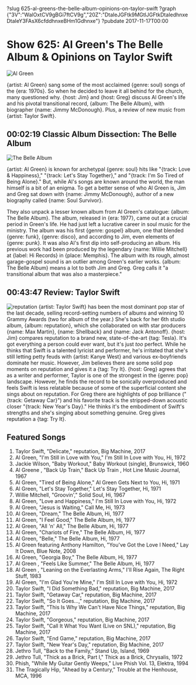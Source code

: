 ?slug 625-al-greens-the-belle-album-opinions-on-taylor-swift
?graph {"3V":"WalOxtCV9gBGi7ftCV9g","20Z":"DtaIeJGFtk9MGtlJGFtkDtaIedhnxeDtaIeY3FAsX6cfddhnxeBHm1Gdhnxe"}
?pubdate 2017-11-17T00:00
# Show 625: Al Green's The Belle Album & Opinions on Taylor Swift
![Al Green](//static.soundopinions.org/images/2017/algreen_web.jpg)

{artist: Al Green} sang some of the most acclaimed {genre: soul} songs of the {era: 1970s}. So when he decided to leave it all behind for the church, many questioned why. {host: Jim} and {host: Greg} discuss Al Green's life and his pivotal transitional record, {album: The Belle Album}, with biographer {name: Jimmy McDonough}. Plus, a review of new music from {artist: Taylor Swift}.




## 00:02:19 Classic Album Dissection: The Belle Album
![The Belle Album](//static.soundopinions.org/assets/625/3V0.jpg "99603/1196494913")

{artist: Al Green} is known for archetypal {genre: soul} hits like "{track: Love & Happiness}," "{track: Let's Stay Together}," and "{track: I'm So Tired of Being Alone}." But, while Al's songs are known around the world, the man himself is a bit of an enigma. To get a better sense of who Al Green is, Jim and Greg sat down with {name: Jimmy McDonough}, author of a new biography called {name: Soul Survivor}.

 They also unpack a lesser known album from Al Green's catalogue: {album: The Belle Album}. The album, released in {era: 1977}, came out at a crucial period in Green's life. He had just left a lucrative career in soul music for the ministry. The album was his first {genre: gospel} album, one that blended {genre: funk}, {genre: disco}, and according to Jim, even elements of {genre: punk}. It was also Al's first dip into self-producing an album. His previous work had been produced by the legendary {name: Willie Mitchell} at {label: Hi Records} in {place: Memphis}. The album with its rough, almost garage-gospel sound is an outlier among Green's earlier works. {album: The Belle Album} means a lot to both Jim and Greg. Greg calls it "a transitional album that was also a masterpiece."



## 00:43:47 Review: Taylor Swift
![reputation](//static.soundopinions.org/assets/625/20Z0.jpg "159260351/1274999981")
{artist: Taylor Swift} has been the most dominant pop star of the last decade, selling record-setting numbers of albums and winning 10 Grammy Awards (two for album of the year.) She's back for her 6th studio album, {album: reputation}, which she collaborated on with star producers {name: Max Martin}, {name: Shellback} and {name: Jack Antonoff}. {host: Jim} compares reputation to a brand new, state-of-the-art {tag: Tesla}. It's got everything a person could ever want, but it's just *too* perfect. While he thinks that Swift is a talented lyricist and performer, he's irritated that she's still letting petty feuds with {artist: Kanye West} and various ex-boyfriends dominate her music. However, Jim believes there are some solid pop moments on reputation and gives it a {tag: Try It}. {host: Greg} agrees that as a writer and performer, Taylor is one of the strongest in the {genre: pop} landscape. However, he finds the record to be sonically overproduced and feels Swift is less relatable because of some of the superficial content she sings about on reputation. For Greg there are highlights of pop brilliance ("{track: Getaway Car}") and his favorite track is the stripped-down acoustic closer "{track: New Year's Day}." He thinks it's the embodiment of Swift's strengths and she's singing about something genuine. Greg gives reputation a {tag: Try It}.



## Featured Songs
1. Taylor Swift, "Delicate," reputation, Big Machine, 2017
1. Al Green, "I'm Still in Love with You," I'm Still In Love with You, Hi, 1972
1. Jackie Wilson, "Baby Workout," Baby Workout (single), Brunswick, 1960
1. Al Greene , "Back Up Train," Back Up Train , Hot Line Music Journal, 1967
1. Al Green, "Tired of Being Alone," Al Green Gets Next to You, Hi, 1971
1. Al Green, "Let's Stay Together," Let's Stay Together, Hi, 1971
1. Willie Mitchell, "Groovin'," Solid Soul, Hi, 1967
1. Al Green, "Love and Happiness," I'm Still In Love with You, Hi, 1972
1. Al Green, "Jesus is Waiting," Call Me, Hi, 1973
1. Al Green, "Dream," The Belle Album, Hi, 1977
1. Al Green, "I Feel Good," The Belle Album, Hi, 1977
1. Al Green, "All 'n' All," The Belle Album, Hi, 1977
1. Al Green, "Chariots of Fire," The Belle Album, Hi, 1977
1. Al Green, "Belle," The Belle Album, Hi, 1977
1. Al Green featuring Anthony Hamilton, "You've Got the Love I Need," Lay It Down, Blue Note, 2008
1. Al Green, "Georgia Boy," The Belle Album, Hi, 1977
1. Al Green , "Feels Like Summer," The Belle Album, Hi, 1977
1. Al Green , "Leaning on the Everlasting Arms," I'll Rise Again, The Right Stuff, 1983
1. Al Green, "I'm Glad You're Mine," I'm Still In Love with You, Hi, 1972
1. Taylor Swift, "I Did Something Bad," reputation, Big Machine, 2017
1. Taylor Swift, "Getaway Car," reputation, Big Machine, 2017
1. Taylor Swift, "So It Goes...," reputation, Big Machine, 2017
1. Taylor Swift, "This Is Why We Can't Have Nice Things," reputation, Big Machine, 2017
1. Taylor Swift, "Gorgeous," reputation, Big Machine, 2017
1. Taylor Swift, "Call It What You Want (Live on SNL)," reputation, Big Machine, 2017
1. Taylor Swift, "End Game," reputation, Big Machine, 2017
1. Taylor Swift, "New Year's Day," reputation, Big Machine, 2017
1. Jethro Tull, "Back to the Family," Stand Up, Island, 1969
1. Jethro Tull, "Thick as a Brick, Part I," Thick as a Brick, Chrysalis, 1972
1. Phish, "While My Guitar Gently Weeps," Live Phish Vol. 13, Elektra, 1994
1. The Tragically Hip, "Ahead by a Century," Trouble at the Henhouse, MCA, 1996
